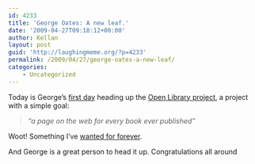 ```yaml
---
id: 4233
title: 'George Oates: A new leaf.'
date: '2009-04-27T09:18:12+00:00'
author: Kellan
layout: post
guid: 'http://laughingmeme.org/?p=4233'
permalink: /2009/04/27/george-oates-a-new-leaf/
categories:
    - Uncategorized
---
```


Today is George’s [first day](http://george08.blogspot.com/2009/04/new-leaf.html) heading up the [Open Library project](http://openlibrary.org/about), a project with a simple goal:

> *“a page on the web for every book ever published”*

Woot! Something I’ve [wanted for forever](http://laughingmeme.org/2003/01/04/a-definitive-uri-for-books/).

And George is a great person to head it up. Congratulations all around